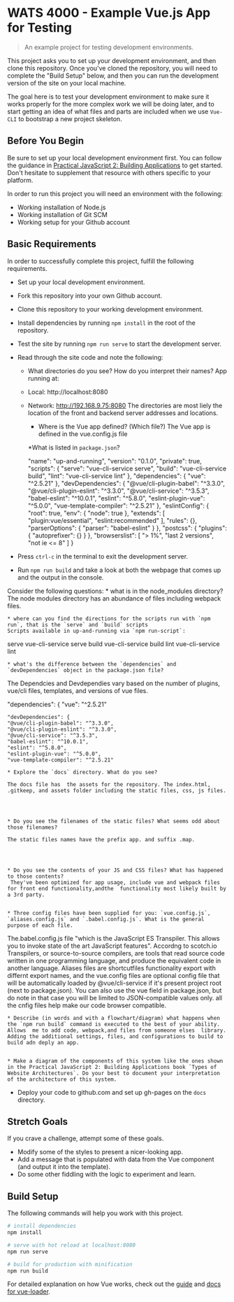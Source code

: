 # WATS 4000 - Example Vue.js App for Testing

> An example project for testing development environments.

This project asks you to set up your development environment, and then clone
this repository. Once you've cloned the repository, you will need to complete
the "Build Setup" below, and then you can run the development version of the
site on your local machine.

The goal here is to test your development environment to make sure it works
properly for the more complex work we will be doing later, and to start getting
an idea of what files and parts are included when we use `Vue-CLI` to
bootstrap a new project skeleton.

## Before You Begin

Be sure to set up your local development environment first. You can follow the
guidance in [Practical JavaScript 2: Building Applications](https://suwebdev.github.io/WATS-4000-gitbook/setting-up-workspace/) to get
started. Don't hesitate to supplement that resource with others specific to your
platform.

In order to run this project you will need an environment with the following:

* Working installation of Node.js
* Working installation of Git SCM
* Working setup for your Github account

## Basic Requirements
In order to successfully complete this project, fulfill the following
requirements.

* Set up your local development environment.
* Fork this repository into your own Github account.
* Clone this repository to your working development environment.
* Install dependencies by running `npm install` in the root of the repository.
* Test the site by running `npm run serve` to start the development server.
* Read through the site code and note the following:
   
   
   * What directories do you see? How do you interpret their names?
  App running at:
  - Local:   http://localhost:8080
  - Network: http://192.168.9.75:8080
  The directories are most liely the location of the  front and backend server addresses and locations.
 
 
 
    * Where is the Vue app defined? (Which file?)
    The Vue app is defined in the  vue.config.js file
    
    
    *What is listed in `package.json`?
    
    "name": "up-and-running",
  "version": "0.1.0",
  "private": true,
  "scripts": {
    "serve": "vue-cli-service serve",
    "build": "vue-cli-service build",
    "lint": "vue-cli-service lint"
  },
  "dependencies": {
    "vue": "^2.5.21"
  },
  "devDependencies": {
    "@vue/cli-plugin-babel": "^3.3.0",
    "@vue/cli-plugin-eslint": "^3.3.0",
    "@vue/cli-service": "^3.5.3",
    "babel-eslint": "^10.0.1",
    "eslint": "^5.8.0",
    "eslint-plugin-vue": "^5.0.0",
    "vue-template-compiler": "^2.5.21"
  },
  "eslintConfig": {
    "root": true,
    "env": {
      "node": true
    },
    "extends": [
      "plugin:vue/essential",
      "eslint:recommended"
    ],
    "rules": {},
    "parserOptions": {
      "parser": "babel-eslint"
    }
  },
  "postcss": {
    "plugins": {
      "autoprefixer": {}
    }
  },
  "browserslist": [
    "> 1%",
    "last 2 versions",
    "not ie <= 8"
  ]
}

    
    
  
    
* Press `ctrl-c` in the terminal to exit the development server.


* Run `npm run build` and take a look at both the webpage that comes up and the output in the console. 

Consider the following questions:
    * what is in the node_modules directory?
   The  node modules directory  has  an abundance of files including webpack files. 
    
    
    * where can you find the directions for the scripts run with `npm run`, that is the `serve` and `build` scripts 
    Scripts available in up-and-running via `npm run-script`:
  serve
    vue-cli-service serve
  build
    vue-cli-service build
  lint
    vue-cli-service lint
    
    * what's the difference between the `dependencies` and `devDependencies` object in the package.json file?
   The Dependcies and Devdependies vary  based on the number of plugins, vue/cli files, templates, and versions of vue files. 
   
   "dependencies": {
    "vue": "^2.5.21"
    
    
    "devDependencies": {
    "@vue/cli-plugin-babel": "^3.3.0",
    "@vue/cli-plugin-eslint": "^3.3.0",
    "@vue/cli-service": "^3.5.3",
    "babel-eslint": "^10.0.1",
    "eslint": "^5.8.0",
    "eslint-plugin-vue": "^5.0.0",
    "vue-template-compiler": "^2.5.21"
    
    * Explore the `docs` directory. What do you see?
    
    The docs file has  the assets for the repository. The index.html, .gitkeep, and assets folder including the static files, css, js files.
    
    
    
    
    * Do you see the filenames of the static files? What seems odd about those filenames?
    
    The static files names have the prefix app. and suffix .map.
    
    
    
    
    * Do you see the contents of your JS and CSS files? What has happened to those contents?
     They've been optimized for app usage, include vue and webpack files for front end functionality,andthe  functionality most likely built by a 3rd party. 
    
    
    * Three config files have been supplied for you: `vue.config.js`, `aliases.config.js` and `.babel.config.js`. What is the general purpose of each file.  
    
  
   
   
   The.babel.config.js file  "which is the JavaScript ES Transpiler. This allows you to invoke state of the art JavaScript features". Accordng to scotch.io  Transpilers, or source-to-source compilers, are tools that read source code written in one programming language, and produce the equivalent code in another language. Aliases files are shortcutfiles functionality export with differnt export names, and the vue.config files are optional config file that will be automatically loaded by @vue/cli-service if it's present project root (next to package.json). You can also use the vue field in package.json, but do note in that case you will be limited to JSON-compatible values only. all the cnfig files help make our code browser compatible.
   
   
    * Describe (in words and with a flowchart/diagram) what happens when the `npm run build` command is executed to the best of your ability.  
    Allows  me to add code, webpack,and files from someone elses  library. Adding the additional settings, files, and configurations to build to build adn deply an app. 
    
    
    * Make a diagram of the components of this system like the ones shown in the Practical JavaScript 2: Building Applications book `Types of Website Architectures`. Do your best to document your interpretation of the architecture of this system.
    
* Deploy your code to github.com and set up gh-pages on the `docs` directory.



## Stretch Goals
If you crave a challenge, attempt some of these goals.

* Modify some of the styles to present a nicer-looking app.
* Add a message that is populated with data from the Vue component (and output it into the template).
* Do some other fiddling with the logic to experiment and learn.

## Build Setup
The following commands will help you work with this project.

``` bash
# install dependencies
npm install

# serve with hot reload at localhost:8080
npm run serve

# build for production with minification
npm run build

```

For detailed explanation on how Vue works, check out the [guide](https://cli.vuejs.org/guide/) and [docs for vue-loader](https://cli.vuejs.org/config/#css-loaderoptions).
